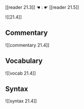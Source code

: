 [[reader 21.3]] ☚ : ☛ [[reader 21.5]]

![[21.4]]

## Commentary

![[commentary 21.4]]

## Vocabulary

![[vocab 21.4]]

## Syntax

![[syntax 21.4]]

